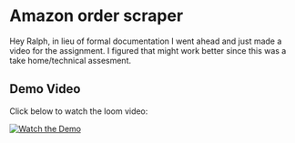 # Amazon order scraper

Hey Ralph, in lieu of formal documentation I went ahead and just made a video for the assignment. I figured that might work better since this was a take home/technical assesment. 

## Demo Video

Click below to watch the loom video:

[![Watch the Demo](https://i.imgur.com/AOhAbix.png)](https://www.loom.com/share/911fd2779a0f40fa8a67089df07b91fd?sid=75a67fff-143c-4601-a575-b7bde97c0cf4)